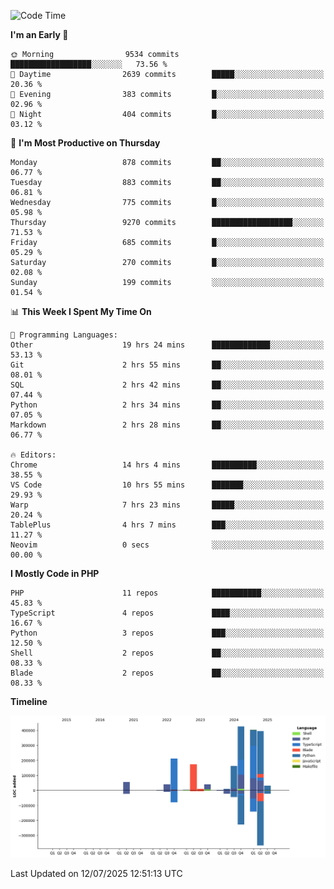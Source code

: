 <!--START_SECTION:waka-->
![Code Time](http://img.shields.io/badge/Code%20Time-3%2C816%20hrs%2045%20mins-blue)

**I'm an Early 🐤** 

```text
🌞 Morning                9534 commits        ██████████████████░░░░░░░   73.56 % 
🌆 Daytime                2639 commits        █████░░░░░░░░░░░░░░░░░░░░   20.36 % 
🌃 Evening                383 commits         █░░░░░░░░░░░░░░░░░░░░░░░░   02.96 % 
🌙 Night                  404 commits         █░░░░░░░░░░░░░░░░░░░░░░░░   03.12 % 
```
📅 **I'm Most Productive on Thursday** 

```text
Monday                   878 commits         ██░░░░░░░░░░░░░░░░░░░░░░░   06.77 % 
Tuesday                  883 commits         ██░░░░░░░░░░░░░░░░░░░░░░░   06.81 % 
Wednesday                775 commits         █░░░░░░░░░░░░░░░░░░░░░░░░   05.98 % 
Thursday                 9270 commits        ██████████████████░░░░░░░   71.53 % 
Friday                   685 commits         █░░░░░░░░░░░░░░░░░░░░░░░░   05.29 % 
Saturday                 270 commits         █░░░░░░░░░░░░░░░░░░░░░░░░   02.08 % 
Sunday                   199 commits         ░░░░░░░░░░░░░░░░░░░░░░░░░   01.54 % 
```


📊 **This Week I Spent My Time On** 

```text
💬 Programming Languages: 
Other                    19 hrs 24 mins      █████████████░░░░░░░░░░░░   53.13 % 
Git                      2 hrs 55 mins       ██░░░░░░░░░░░░░░░░░░░░░░░   08.01 % 
SQL                      2 hrs 42 mins       ██░░░░░░░░░░░░░░░░░░░░░░░   07.44 % 
Python                   2 hrs 34 mins       ██░░░░░░░░░░░░░░░░░░░░░░░   07.05 % 
Markdown                 2 hrs 28 mins       ██░░░░░░░░░░░░░░░░░░░░░░░   06.77 % 

🔥 Editors: 
Chrome                   14 hrs 4 mins       ██████████░░░░░░░░░░░░░░░   38.55 % 
VS Code                  10 hrs 55 mins      ███████░░░░░░░░░░░░░░░░░░   29.93 % 
Warp                     7 hrs 23 mins       █████░░░░░░░░░░░░░░░░░░░░   20.24 % 
TablePlus                4 hrs 7 mins        ███░░░░░░░░░░░░░░░░░░░░░░   11.27 % 
Neovim                   0 secs              ░░░░░░░░░░░░░░░░░░░░░░░░░   00.00 % 
```

**I Mostly Code in PHP** 

```text
PHP                      11 repos            ███████████░░░░░░░░░░░░░░   45.83 % 
TypeScript               4 repos             ████░░░░░░░░░░░░░░░░░░░░░   16.67 % 
Python                   3 repos             ███░░░░░░░░░░░░░░░░░░░░░░   12.50 % 
Shell                    2 repos             ██░░░░░░░░░░░░░░░░░░░░░░░   08.33 % 
Blade                    2 repos             ██░░░░░░░░░░░░░░░░░░░░░░░   08.33 % 
```



**Timeline**

![Lines of Code chart](https://raw.githubusercontent.com/abrahamgreyson/abrahamgreyson/main/assets/bar_graph.png)


 Last Updated on 12/07/2025 12:51:13 UTC
<!--END_SECTION:waka-->
